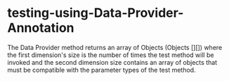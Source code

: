 # testing-using-Data-Provider-Annotation
The Data Provider method returns an array of Objects (Objects [][]) where the first dimension's size is the number of times the test method will be invoked and the second dimension size contains an array of objects that must be compatible with the parameter types of the test method.
